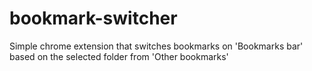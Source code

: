 # bookmark-switcher
Simple chrome extension that switches bookmarks on 'Bookmarks bar' based on the selected folder from 'Other bookmarks'
